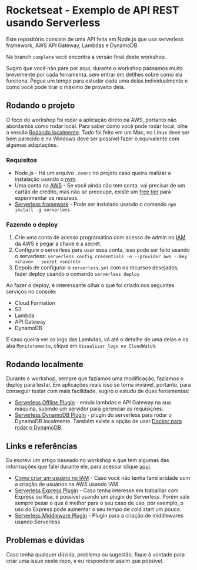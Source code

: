 # Rocketseat - Exemplo de API REST usando Serverless

Este repositório consiste de uma API feita em Node.js que usa serverless framework, AWS API Gateway, Lambdas e DynamoDB.

Na branch `complete` você encontra a versão final deste workshop.

Sugiro que você não pare por aqui, durante o workshop passamos muito brevemente por cada ferramenta, sem entrar em detlhes sobre como ela funciona. Pegue um tempo para estudar cada uma delas individualmente e como você pode tirar o máximo de proveito dela.

## Rodando o projeto

O foco do workshop foi rodar a aplicação direto na AWS, portanto não abordamos como rodar local. Para saber como você pode rodar local, olhe a sessão [Rodando localmente](#rodando-localmente). Tudo foi feito em um Mac, no Linux deve ser bem parecido e no Windows deve ser possível fazer o equivalente com algumas adaptações.

### Requisitos

- Node.js - Há um arquivo `.nvmrc` no projeto caso queira realizar a instalação usando o [nvm](https://github.com/nvm-sh/nvm).
- Uma conta na [AWS](https://aws.amazon.com/pt/console/) - Se você ainda não tem conta, vai precisar de um cartão de crédito, mas não se preocupe, existe um [free tier](https://aws.amazon.com/pt/free/?all-free-tier.sort-by=item.additionalFields.SortRank&all-free-tier.sort-order=asc) para experimentar os recursos.
- [Serverless framework](https://www.serverless.com/) - Pode ser instalado usando o comando `npm install -g serverless`

### Fazendo o deploy

1. Crie uma conta de acesso programático com acesso de admin no [IAM](https://console.aws.amazon.com/iam/home) da AWS e pegar a chave e a secret.
2. Configure o serverless para usar essa conta, isso pode ser feito usando o serverless: `serverless config credentials -o --provider aws --key <chave> --secret <secret>`
3. Depois de configurar o `serverless.yml` com os recursos desejados, fazer deploy usando o comando `serverless deploy`

Ao fazer o deploy, é interessante olhar o que foi criado nos seguintes serviços no console:

- Cloud Formation
- S3
- Lambda
- API Gateway
- DynamoDB

E caso queira ver os logs das Lambdas, vá até o detalhe de uma delas e na aba `Monitoramento`, clique em `Visualizar logs no CloudWatch`.

## Rodando localmente

Durante o workshop, sempre que fazíamos uma modificação, fazíamos o deploy para testar. Em aplicações reais isso se torna inviável, portanto, para conseguir testar com mais facilidade, sugiro o estudo de duas ferramentas:

- [Serverless Offline Plugin](https://www.serverless.com/plugins/serverless-offline) - emula lambdas e API Gateway na sua máquina, subindo um servidor para gerenciar as requisições.
- [Serverless DynamoDB Plugin](https://www.serverless.com/plugins/serverless-dynamodb-local) - plugin do serverless para rodar o DynamoDB localmente. Também existe a opção de usar [Docker para rodar o DynamoDB](https://hub.docker.com/r/amazon/dynamodb-local/).

## Links e referências

Eu escrevi um artigo baseado no workshop e que tem algumas das informações que falei durante ele, para acessar clique [aqui](https://askanayama.medium.com/criando-uma-api-rest-escal%C3%A1vel-usando-serverless-api-gateway-e-dynamodb-5d0e080885ba).

- [Como criar um usuário no IAM](https://docs.aws.amazon.com/pt_br/IAM/latest/UserGuide/id_users_create.html#id_users_create_console) - Caso você não tenha familiaridade com a criação de usuários na AWS usando IAM
- [Serverless Express Plugin](https://www.serverless.com/plugins/serverless-express) - Caso tenha interesse em trabalhar com Express ou Koa, é possível usando um plugin do Serverless. Porém vale sempre pesar o que é melhor para o seu caso de uso, por exemplo, o uso do Express pode aumentar o seu tempo de cold start um pouco.
- [Serverless Middleware Plugin](https://www.serverless.com/plugins/serverless-middleware) - Plugin para a criação de middlewares usando Serverless

## Problemas e dúvidas

Caso tenha qualquer dúvida, problema ou sugestão, fique à vontade para criar uma issue neste repo, e eu responderei assim que possível.
